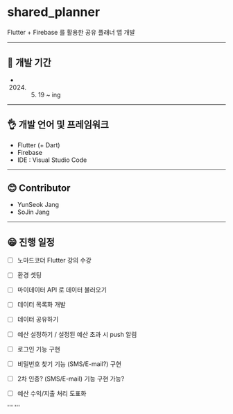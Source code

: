 # shared_planner

Flutter + Firebase 를 활용한 공유 플래너 앱 개발

--- 

## 📖 개발 기간 
 * 2024. 05. 19 ~ ing

---

## 👌 개발 언어 및 프레임워크
 * Flutter (+ Dart)
 * Firebase
 * IDE : Visual Studio Code

--- 

## 😊 Contributor
 * YunSeok Jang
 * SoJin Jang

---

## 😁 진행 일정
- [ ] 노마드코더 Flutter 강의 수강
- [ ] 환경 셋팅
- [ ] 마이데이터 API 로 데이터 불러오기
- [ ] 데이터 목록화 개발
- [ ] 데이터 공유하기
- [ ] 예산 설정하기 / 설정된 예산 초과 시 push 알림
- [ ] 로그인 기능 구현
- [ ] 비밀번호 찾기 기능 (SMS/E-mail?) 구현
- [ ] 2차 인증? (SMS/E-mail) 기능 구현 가능?
- [ ] 예산 수익/지출 처리 도표화



'''
'''
